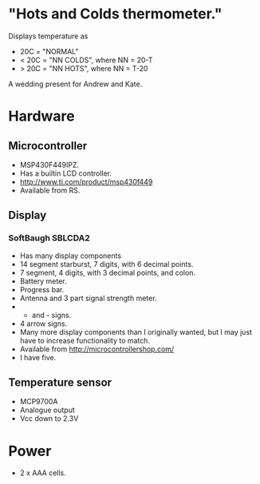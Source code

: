 # "Hots and Colds thermometer."

Displays temperature as

 * 20C = "NORMAL"
 * < 20C = "NN COLDS", where NN = 20-T
 * \> 20C = "NN HOTS", where NN = T-20

A wedding present for Andrew and Kate.

# Hardware

## Microcontroller

 * MSP430F449IPZ.
 * Has a builtin LCD controller.
 * http://www.ti.com/product/msp430f449
 * Available from RS.

## Display

### SoftBaugh SBLCDA2

 * Has many display components
  * 14 segment starburst, 7 digits, with 6 decimal points.
  * 7 segment, 4 digits, with 3 decimal points, and colon.
  * Battery meter.
  * Progress bar.
  * Antenna and 3 part signal strength meter.
  * + and - signs.
  * 4 arrow signs.
 * Many more display components than I originally wanted, but I may just
   have to increase functionality to match.
 * Available from http://microcontrollershop.com/
 * I have five.

## Temperature sensor

 * MCP9700A
  * Analogue output
  * Vcc down to 2.3V

# Power

 * 2 x AAA cells.

